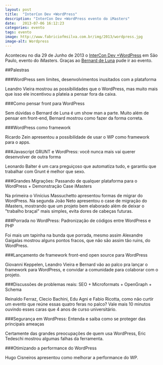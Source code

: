 ```yaml
---
layout: post
title:  "InterCon Dev +WordPress"
description: "InterCon Dev +WordPress evento do iMasters"
date:   2013-07-06 16:12:23
categories: evento
tags: evento
image: http://www.fabriciofmsilva.com.br/img/2013/wordpress.jpg
image-alt: Wordpress
---
```


Aconteceu no dia 29 de Junho de 2013 o [InterCon Dev +WordPress](http://intercon.imasters.com.br/dev/wordpress/) em São Paulo, evento do iMasters. Graças ao [Bernard de Luna](http://bernarddeluna.com/) pude ir ao evento.

##Palestras

###WordPress sem limites, desenvolvimentos inusitados com a plataforma

Leandro Vieira mostrou as possibilidades que o WordPress, mas muito mais que isso ele incentivou a plateia a pensar fora da caixa.

###Como pensar front para WordPress

Sem dúvidas o Bernard de Luna é um show man a parte. Muito além de pensar em front-end, Bernard mostrou como fazer da forma correta.

###WordPress como framework

Ricardo Zein apresentou a possibilidade de usar o WP como framework para o apps.

###Javascript GRUNT e WordPress: você nunca mais vai querer desenvolver de outra forma

Leonardo Balter é um cara preguiçoso que automatiza tudo, e garantiu que trabalhar com Grunt é melhor que sexo.

###Grandes Migrações: Passando de qualquer plataforma para o WordPress + Demonstração Case iMasters

Na primeira o Vinícius Massuchetto apresentou formas de migrar do WordPress. Na segunda João Neto apresentou o case de migração do iMasters, mostrando que um projeto bem elaborado além de deixar o "trabalho braçal" mais simples,  evita dores de cabeças futuras.

###Porrada no WordPress: Padronização de códigos entre WordPress e PHP

Foi mais um tapinha na bunda que porrada, mesmo assim Alexandre Gaigalas mostrou alguns pontos fracos, que não são assim tão ruins, do WordPress.

###Lançamento de framework front-end open source para WordPress

Giovanni Keppelen, Leandro Vieira e Bernard vão ao palco pra lançar o framework para WordPress, e convidar a comunidade para colaborar com o projeto.

###Discussões de problemas reais: SEO + Microformats + OpenGraph + Schema

Reinaldo Ferraz, Clecio Bachini, Edu Agni e Fabio Ricotta, como não curtir um evento que reúne essas quatro feras no palco? Vale mais 10 minutos ouvindo esses caras que 4 anos de curso universitário.

###Segurança em WordPress: Entenda e saiba como se proteger das principais ameaças

Certamente das grandes preocupações de quem usa WordPress, Eric Tedeschi mostrou algumas falhas da ferramenta.

###Otimizando a performance do WordPress

Hugo Cisneiros apresentou como melhorar a performance do WP.
